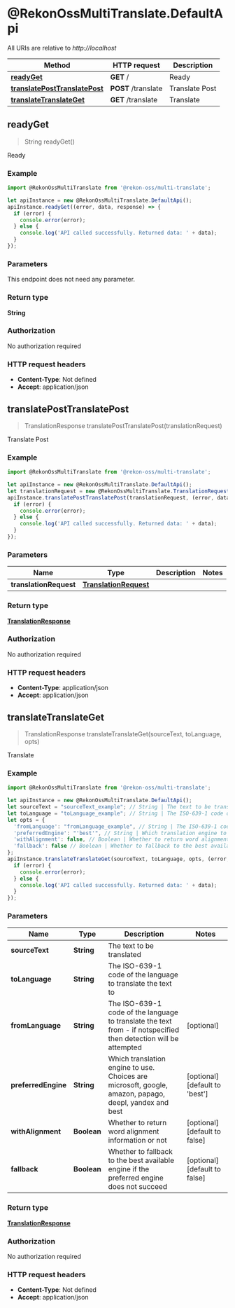 # @RekonOssMultiTranslate.DefaultApi

All URIs are relative to *http://localhost*

Method | HTTP request | Description
------------- | ------------- | -------------
[**readyGet**](DefaultApi.md#readyGet) | **GET** / | Ready
[**translatePostTranslatePost**](DefaultApi.md#translatePostTranslatePost) | **POST** /translate | Translate Post
[**translateTranslateGet**](DefaultApi.md#translateTranslateGet) | **GET** /translate | Translate



## readyGet

> String readyGet()

Ready

### Example

```javascript
import @RekonOssMultiTranslate from '@rekon-oss/multi-translate';

let apiInstance = new @RekonOssMultiTranslate.DefaultApi();
apiInstance.readyGet((error, data, response) => {
  if (error) {
    console.error(error);
  } else {
    console.log('API called successfully. Returned data: ' + data);
  }
});
```

### Parameters

This endpoint does not need any parameter.

### Return type

**String**

### Authorization

No authorization required

### HTTP request headers

- **Content-Type**: Not defined
- **Accept**: application/json


## translatePostTranslatePost

> TranslationResponse translatePostTranslatePost(translationRequest)

Translate Post

### Example

```javascript
import @RekonOssMultiTranslate from '@rekon-oss/multi-translate';

let apiInstance = new @RekonOssMultiTranslate.DefaultApi();
let translationRequest = new @RekonOssMultiTranslate.TranslationRequest(); // TranslationRequest | 
apiInstance.translatePostTranslatePost(translationRequest, (error, data, response) => {
  if (error) {
    console.error(error);
  } else {
    console.log('API called successfully. Returned data: ' + data);
  }
});
```

### Parameters


Name | Type | Description  | Notes
------------- | ------------- | ------------- | -------------
 **translationRequest** | [**TranslationRequest**](TranslationRequest.md)|  | 

### Return type

[**TranslationResponse**](TranslationResponse.md)

### Authorization

No authorization required

### HTTP request headers

- **Content-Type**: application/json
- **Accept**: application/json


## translateTranslateGet

> TranslationResponse translateTranslateGet(sourceText, toLanguage, opts)

Translate

### Example

```javascript
import @RekonOssMultiTranslate from '@rekon-oss/multi-translate';

let apiInstance = new @RekonOssMultiTranslate.DefaultApi();
let sourceText = "sourceText_example"; // String | The text to be translated
let toLanguage = "toLanguage_example"; // String | The ISO-639-1 code of the language to translate the text to
let opts = {
  'fromLanguage': "fromLanguage_example", // String | The ISO-639-1 code of the language to translate the text from - if notspecified then detection will be attempted
  'preferredEngine': "'best'", // String | Which translation engine to use. Choices are microsoft, google, amazon, papago, deepl, yandex and best
  'withAlignment': false, // Boolean | Whether to return word alignment information or not
  'fallback': false // Boolean | Whether to fallback to the best available engine if the preferred engine does not succeed
};
apiInstance.translateTranslateGet(sourceText, toLanguage, opts, (error, data, response) => {
  if (error) {
    console.error(error);
  } else {
    console.log('API called successfully. Returned data: ' + data);
  }
});
```

### Parameters


Name | Type | Description  | Notes
------------- | ------------- | ------------- | -------------
 **sourceText** | **String**| The text to be translated | 
 **toLanguage** | **String**| The ISO-639-1 code of the language to translate the text to | 
 **fromLanguage** | **String**| The ISO-639-1 code of the language to translate the text from - if notspecified then detection will be attempted | [optional] 
 **preferredEngine** | **String**| Which translation engine to use. Choices are microsoft, google, amazon, papago, deepl, yandex and best | [optional] [default to &#39;best&#39;]
 **withAlignment** | **Boolean**| Whether to return word alignment information or not | [optional] [default to false]
 **fallback** | **Boolean**| Whether to fallback to the best available engine if the preferred engine does not succeed | [optional] [default to false]

### Return type

[**TranslationResponse**](TranslationResponse.md)

### Authorization

No authorization required

### HTTP request headers

- **Content-Type**: Not defined
- **Accept**: application/json

